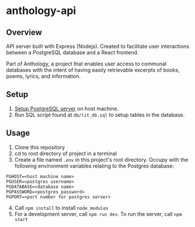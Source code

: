 # anthology-api
## Overview
API server built with Express (Nodejs). Created to facilitate user interactions
between a PostgreSQL database and a React frontend.

Part of Anthology, a project that enables user access to communal databases with
the intent of having easily retrievable excerpts of books, poems, lyrics, and
information. 

## Setup
1. [Setup PostgreSQL server](https://www.postgresql.org/files/documentation/pdf/15/postgresql-15-A4.pdf)
on host machine.
2. Run SQL script found at `db/lit_db.sql` to setup tables in the
database.

## Usage
1. Clone this repository
2. cd to root directory of project in a terminal
3. Create a file named `.env` in this project's root directory. Occupy with the following environment variables relating to the 
Postgres database:
```
PGHOST=<host machine name>
PGUSER=<postgres username>
PGDATABASE=<database name>
PGPASSWORD=<postgres password>
PGPORT=<port number for postgres server>
```
4. Call `npm install` to install `node_modules`
5. For a development server, call `npm run dev`. To run the server, call
`npm start` 